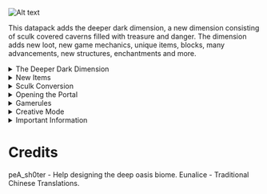 ![Alt text](https://cdn.modrinth.com/data/nHr26oc2/images/2bb5fb7152656ba5a01a07e44df8001d21df407e.png 'Deeper Dark Logo')


This datapack adds the deeper dark dimension, a new dimension consisting of sculk covered caverns filled with treasure and danger. The dimension adds new loot, new game mechanics, unique items, blocks, many advancements, new structures, enchantments and more. 


<details>
<summary>The Deeper Dark Dimension</summary>
  
The Deeper Dark is the new dimension this datapack adds, and is where most of the datapack's content is found. To enter the deeper dark, you must stand on reinforced deepslate in the portal structure in the center of an ancient city while holding an echo shard. Particles will appear showing you can enter. You can step into the portal and will be transported into the deeper dark. Once you enter the deeper dark, you will need to find another reinforced deepslate and hold your now-enchanted echo shard to leave. Just don't spawn the warden, because if there is a warden nearby, you cannot leave the dimension until it despawns or gets far enough away.

<details>
<summary>Biomes</summary>
  
<details>
<summary>Deeper Dark</summary>
  
The deeper dark biome is the main biome and most common biome in the dimension. It is very similar to the deep dark in the overworld, but with a few key differences. It has more sculk, fossils that contain diamonds, blue fog, sculk traps, and ancient villages. All overworld ores will spawn here, including emerald ore. All other biomes in the deeper dark are variants of this biome except the deep oasis.

![Alt text](https://cdn.modrinth.com/data/nHr26oc2/images/ce62d176f53386ff6d4129024babe2643190139f.webp 'Deeper Dark Biome')

</details>

<details>
<summary>Deeper Dark Cavern</summary>
  
The deeper dark cavern biome is almost identical to the deeper dark main biome except instead of small caves, the biome is a large cavern, and the only structures are ancient fortresses.

![Alt text](https://cdn.modrinth.com/data/nHr26oc2/images/0242da11737dff48765915d2c2c5268431db8e35.webp 'Deeper Dark Cavern Biome')

</details>

<details>
<summary>The Volcanic Caverns</summary>
  
The volcanic caverns biome has basalt pillars, lava, magma blocks, gravel, tuff, and ancient debris. It is very similar to the basalt delta biome in the nether. At the center of the biome is a lava river/ravine.

![Alt text](https://cdn.modrinth.com/data/nHr26oc2/images/77f08e2c8103546ba4828105f0e173e3d053604f.png 'Volcanic Caverns Biome')

</details>

<details>
<summary>The Amethyst Mines</summary>
  
The amethyst mines biome is covered in amethyst, calcite, and smooth basalt. On top of amethyst blocks, you can find calibrated sculk sensors. Since they are on top of amethyst blocks they will signal to other sensors and shriekers, and even cause chain reactions, but sculk sensors and shriekers spawn less frequently in this biome. Various mining suplies can be found around the biome. The only structure here is the amethyst mineshaft.

![Alt text](https://cdn.modrinth.com/data/nHr26oc2/images/78355dcaedb2b7332e344cb1935c9ae073c509df.png 'Amethyst Mines Biome')

</details>

<details>
<summary>The Deep Oasis</summary>

The deep oasis is a calm sculk-free biome that spawns at the top of tall caves. Many plants live here, and giant vines hang down from the ceiling. sniffers and their plants will spawn here in sniffer nests; geode shaped caves made of moss and coarse dirt. Underneath this biome there are more shriekers than elsewhere in the deeper dark. No structures spawn in this biome.  Credit to peA_sh0ter for helping me design this biome.

![Alt text](https://cdn.modrinth.com/data/nHr26oc2/images/b4c2cf1c0c7e777775367ea3ae5ebae59e8481ea.png 'Deep Oasis Biome')

</details>

<details>
<summary>The Ancient Dark</summary>

The ancient dark is the original home of the sculk. The biome is a large cavernous biome, with thin pillars and ledges. It is surrounded on all sides by an Obsidian Barrier The terrain has been completely converted to sculk several blocks deep and bone block stick up from the from the ground and hang down from the ceiling. The bottom of the biome has lava lakes with soul sand beaches. The biome has red fog and red-tinted water. The sculk in this biome is more advanced. In the ancient dark, sculk is also touch-sensitive. Touching any type of sculk alerts the biome and starts spawning wardens. Unique sculk blocks spawn here with unique abilities. This biome is extremely dangerous. The only structures here are laboratories.

![Alt text](https://cdn.modrinth.com/data/nHr26oc2/images/cae12061d0952b2c28d994e3478ffe7686f8bf51.png 'Ancient Dark Biome')

</details>

<details>
<summary>Obsidian Barrier</summary>

The obsidian barrier is the wall of obsidian that surrounds the ancient dark.

</details>

</details>

<details>
<summary>Structures</summary>
  
<details>
<summary>Ancient village</summary>
  
Ancient villages are structures similar to ancient cities, but smaller. They are found in the deeper dark biome. They can have a portal in the center, or just a block of reinforced deepslate. 

![Alt text](https://cdn.modrinth.com/data/nHr26oc2/images/0d344355271fca4d52ffc114269d489ed92731a8.webp 'Ancient Villages')

</details>

<details>
<summary>Ancient Fortress</summary>
  
Ancient Fortresses are massive castle-like structures found in the deeper dark cavern biome. They have a portal in the center, just like ancient cities. They have tall walls with many pathways inside them, the loot contains potions and other combat equipment, as well as resources like wood and food.

![Alt text](https://cdn.modrinth.com/data/nHr26oc2/images/e0774168343459d3f5529cbda781c280a43b789a.png 'Ancient Fortress')

</details>



<details>
<summary>Sculk Traps</summary>

Sculk traps are the 'spawner dungeons' of the deeper dark. Sculk traps consist of a disk of deepslate bricks supported by 4 pillars, on top there is a barrel, with 2 sensors and 2 shriekers next to it. The loot contains enchanted books, experience bottles, and an enchanted book with one of the first 4 new sculk-enchantments. They spawn in the volcanic caverns and deeper dark biomes.

![Alt text](https://cdn.modrinth.com/data/nHr26oc2/images/f9d10ff71ffab0638ee08e27a992579426aea1b6.png 'Sculk Trap')

</details>

<details>
<summary>Amethyst Mineshaft</summary>

The amethyst mineshaft spawns in the amethyst mines and can be found using an amethyst mineshaft locator compass. It is a series of wooden mineshaft tunnels connected to a stone center room with a staircase leading up to the top room. The top room has a domed ceiling, 4 side rooms, 4 hallways for housing, and a sculk conversion pedestal on top of the staircase. The 4 side rooms include a room with blast furnaces and chests, a room with a farm, a room with an animal pen, and a room with an auto respawn anchor and reinforced deepslate. There is a lot of loot in these structures, but be careful, there is a new mob in the mineshafts: The Shockwave. One shockwave is found on each floor (except the top room) and will stay on that floor. Shockwaves are really loud, strong, move really fast and wander around their floor. If you see or hear one close by, you need to go to a wall and surround yourself in blocks and wait for it to pass. Each floor of the mineshaft has an altar fragment, you need at least one to create a sculk converter, but you need 8 to fully power it.

![Alt text](https://cdn.modrinth.com/data/nHr26oc2/images/96d46985a55bf59ebe23011e9b144ad11aefadf8.png 'Amethyst Mineshaft Top Room')

</details>

<details>
<summary>Laboratory</summary>

The Laboratory if found in the ancient dark and can be found using a laboratory locator compass. It is made out of many rooms with various experiments around the outside, and tunnels on the inside. The structure is very damaged, and is likely hiding something.

</details>

</details>

~~If you have keepInventory on, and you die in the deeper dark, your items will still drop, but they will be indestructible and cannot despawn.~~ (Disabled by default, can be enabled by a gamerule)

If you get on top of the dimension, you will be pulled back down into the dimension by a mysterious force. If you try to resist, it will damage you.

</details>
 
<details>
<summary>New Items</summary>

### Splash Potion of Blindness 
Lasts for 1 minute. Can be found in ancient fortress chests, or crafted in a sculk converter.
### Activated Sculk Shrieker
A sculk shrieker that can spawn the warden. Crafted in a sculk converter.

<details>
<summary>Sculk Enchantments </summary>

Sculk Enchantments are special enchantments with blue text that can only be found in the deeper dark. Some can be obtained in sculk traps, or by echanting in a sculk converter.

### Clearsight
Protects the wearer from blindness 1 and reduces the fog of darkness 1
Can be applied to helmets.
Can be obtained on armor in structures, in sculk traps, or by enchanting in a sculk converter.
### Sonic Boom
Allows the wearer to use the warden's sonic attack. sneak while looking down to charge up, and un-sneak to fire. Only works for players.
Can be applied to chestplates.
Can be obtained on armor in structures, in sculk traps, or by enchanting in a sculk converter.
### Safefall
Increases the safe fall distance of the wearer.
Has 3 levels.
Can be applied to leggings.
Can be obtained on armor in structures, in sculk traps, or by enchanting in a sculk converter.
### Darkspeed
Allows the wearer to move faster in complete darkness. (Light-level 0)
Has 3 levels.
Can be applied to boots
Can be obtained on armor in structures, in sculk traps, or by enchanting in a sculk converter.
### Resonate
Makes mobs that hit you glow. also allows you block sonic boom attacks. (Except for the ones made by a warden)
Can be obtained in sculk traps, or by enchanting in a sculk converter.
Can be applied to shields.
### Shrieker Sense
highlights sculk shriekers you look at. (even if they are behind walls)
Can be applied to spyglasses.
Can only be obtained by enchanting in a sculk converter.

</details>

### Laboratory Locator Compass
Points to an Laboratory. Can be found in the lower levels of amethyst mineshafts in barrels.

### Amethyst Mineshaft Locator Compass
Points to an amethyst mineshaft. Can be found in ancient fortress chests.

### Ancient Fortress Locator Compass
Points to an ancient fortress. Can be found in ancient village chests.


### Warden Tracker
When held in your hand, shows your warden warning level and points to the nearest warden within 64 blocks. It also tells you if the ancient dark notices you. Can be found in amethyst mineshaft supply chests, and can be created using sculk conversion.

### Conversion Altar Fragment
Each floor of the amethyst mineshaft has one altar fragment. Drop one of them on a sculk catalyst to create a sculk converter. Drop more of them on a sculk converter to upgrade it. A sculk converter can have up to 8 fragments.


</details>

<details>
<summary>Sculk Conversion</summary>

Sculk Conversion is a way to craft items using a sculk catalyst.
To create a sculk converter, drop altar fragments on a sculk catalyst (altar fragments are found in an amethyst mineshaft). Sculk converters need experience and soul fire to work. Surround them with soul fire in a circle, and kill mobs near it to give it xp. Every recipe needs different items, xp amounts, and soul fire amounts. The block will display the amount of xp (green bar) and soul fire (blue fires) it has. The block will try to convert every time it gets xp. Place items in the blue frame at the top of the altar. Once provided with the right resources, kill a mob near the converter and the item will convert after some time.

![Alt text](https://cdn.modrinth.com/data/nHr26oc2/images/2ed30a215e142e8d015d75c70ada888101a2bacf.png 'Sculk Converter Converting in the top of an Amethyst Mineshaft')

<details>
<summary>Sculk Conversion Recipes</summary>

Sculk conversion can be used to create new items. each recipe requires an item, a minimum number of experience and a minimum number of soul flames.  

Echo Shard
- Amethyst Shard 
- 1 xp
- 0 flames

Sculk Catalyst
- Bone Block
- 10 xp
- 4 flames

Experience Bottle
- Awkward potion
- 5 xp
- 1 flame

Activated Sculk Shrieker
- Sculk Shrieker
- 15 xp
- 8 flames

Splash Potion Of Blindness
- Awkward Potion
- 5 xp
- 3 flames

Enchanted Echo Key
- The same as the ones you get when entering the deeper dark 
- The location is saved as the block above the converter
- Echo Shard
- 5 xp
- 2 flames
- conversion must be done outside of the deeper dark dimension

Reinforced Deepslate
- Deepslate
- 30 xp
- 4 flames

Soul Sand
- 1 flames
- sand
- 1 xp

Soul Soil
- dirt
- 1 xp
- 1 flames

Warden Tracker
- Compass
- 30 xp
- 1 flames

Enchantment Addition  
A sculk converter can be used to add enchantments to enchantable items.
- Place an enchantable item in the conversion slot
- Enchanted books are not considered enchantable, but regular books are
- When triggered, a compatible enchantment will try to be added to the item
- Note that if you trigger it and nothing happens, it might because it has selected an already applied or curse enchantment. It doesn't mean the item is fully enchanted. You can trigger it again to select a different enchantment.
- 30 xp
- The number of soul fire flames increases the enchanting power.

</details>

</details>

<details>
<summary>Opening the Portal</summary>

You can create a portal by first placing an enchanted echo shard in an item frame or glow item frame at the bottom of a reinforced deepslate portal in the deeper dark, and then killing a warden that is within 64 blocks of the item frame. The portal will take you to the location saved in the echo shard. If the echo shard links to a portal on the other side, it will attempt to light it.

Portals are experimental. If the portal is behaving strangely, there is a gamerule to disable it.

![Alt text](https://cdn.modrinth.com/data/nHr26oc2/images/274b47ac2fe40cbab419eaffade64120620856be.png 'Deeper Dark Portal')

</details>

<details>
<summary>Gamerules</summary>

To change Gamerules, run /function deeper_dark:gamerules
- Disable keepInventory Override
- Disable Screen Shake
- Disable Sculk Conversion 
- Disable Portal Particles
- Shockwave Emits Light
- Shockwave Can Dig
- Shrieker Sense Scan Limit
- Disable Portals

</details>

<details>
<summary>Creative Mode </summary>

When in creative mode, players can run /trigger deeper_dark.items to get a list of items in the datapack. Click on an item to obtain it.

</details>

<details>
<summary>Important Information</summary>

1.19.4 compatible versions are not compatible with the 1.20 Experimental Datapack.  
The enchantment showcase video can be found [here.](https://youtu.be/ri5PsXqS24U)  
Always backup existing worlds before installing or updating this datapack!   
This datapack is a worldgen datapack! That means It **CANNOT** be uninstalled!  
This datapack is an extensive datapack! Always backup your world before installing or updating any other datapacks in your world.  
Has translation support.  
**Compatible with Paper and Purpur**.  
**(possibly) incompatible with Realms!**  
**Do not use this on Minecraft versions that it is not marked as compatible with!**

</details>

# Credits
peA_sh0ter - Help designing the deep oasis biome.
Eunalice - Traditional Chinese Translations.